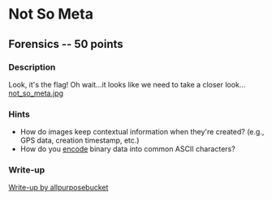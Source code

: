 # Not So Meta

## Forensics -- 50 points

### Description

Look, it's the flag! Oh wait...it looks like we need to take a closer look... [not\_so\_meta.jpg](./not\_so\_meta.jpg)

### Hints

* How do images keep contextual information when they're created? (e.g., GPS data, creation timestamp, etc.)
* How do you [encode](https://en.wikipedia.org/wiki/Base64) binary data into common ASCII characters?


### Write-up

[Write-up by allpurposebucket](https://github.com/allpurposebucket/CTF-Writeups/blob/master/ACICTF/Not-so-meta.md)
